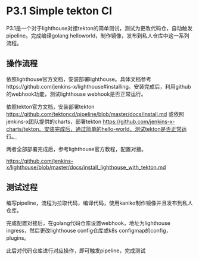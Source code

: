 # P3.1 Simple tekton CI

P3.1是一个对于lighthouse对接tekton的简单测试，测试为更改代码仓，自动触发pipeline。完成编译golang helloworld，制作镜像，发布到私人仓库中这一系列流程。

## 操作流程

依照lighthouse官方文档，安装部署lighthouse。具体文档参考https://github.com/jenkins-x/lighthouse#installing。安装完成后，利用github的webhook功能，测试lighthouse webhook是否正常运行。

依照tekton官方文档，安装部署tekton https://github.com/tektoncd/pipeline/blob/master/docs/install.md 或依照jenkins-x团队提供的charts，部署tekton https://github.com/jenkins-x-charts/tekton。安装完成后，通过简单的hello-world，测试tekton是否正常运行。

两者全部部署完成后，参考lighthouse官方教程，配置对接。

https://github.com/jenkins-x/lighthouse/blob/master/docs/install_lighthouse_with_tekton.md

## 测试过程

编写pipeline，流程为拉取代码，编译代码，使用kaniko制作镜像并且发布到私人仓库。

完成配置对接后，在golang代码仓库设置webhook，地址为lighthouse ingress，然后更改lighthouse config仓库或k8s configmap的config，plugins。

此后对代码仓库进行对应操作，即可触发pipeline，完成测试


